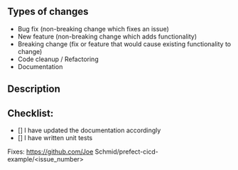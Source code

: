 Types of changes
----------------
<!--
What types of changes does your code introduce?
Select all the choices that apply:
-->
- Bug fix (non-breaking change which fixes an issue)
- New feature (non-breaking change which adds functionality)
- Breaking change (fix or feature that would cause existing functionality to change)
- Code cleanup / Refactoring
- Documentation

Description
-----------
<!--
Describe your changes in detail.
Add a screenshot if applicable.
-->


<!--
Motivation and Context
Why is this change required? What problem does it solve? -->


<!--
How Has This Been Tested?
Add any information that could help the reviewer to validate the PR.
Please describe in detail how you tested your changes, include details
of your testing environment, and the tests you ran to see how your
change affects other areas of the code, etc.
-->


Checklist:
----------
<!--
Go over all the following points, and put an `x` in all the boxes that
apply. If you're unsure about any of these, don't hesitate to ask.
We're here to help!
-->

-  [] I have updated the documentation accordingly
-  [] I have written unit tests

<!--
Place the URL of the issue here it this PR fixes an existing issue.
Use either the *FULL* URL (preferred) or the `Username/Repository#`
syntax.
-->

Fixes: https://github.com/Joe Schmid/prefect-cicd-example/<issue_number>
